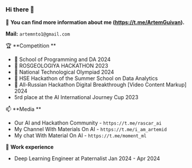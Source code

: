 ### Hi there 👋

:dart: **You can find more information about me (https://t.me/ArtemGuivan).**
  
**Mail:** `artemnto1@gmail.com`

🏆 **Competition **
* 🥇 School of Programming and DA 2024
* 🥇 ROSGEOLOGIYA HACKATHON 2023
* 🥈 National Technological Olympiad 2024
* 🥈 HSE Hackathon of the Summer School on Data Analytics
* 🥉 All-Russian Hackathon Digital Breakthrough [Video Content Markup] 2024 
* 5rd place at the AI International Journey Cup 2023

📫 **Media **
* Our AI and Hackathon Community - `https://t.me/rascar_ai`
* My Сhannel With Materials On AI - `https://t.me/i_am_artemid`
* My chat With Material On AI - `https://t.me/moment_ml`

🎱 **Work experience**
* Deep Learning Engineer at Paternalist Jan 2024 - Apr 2024

